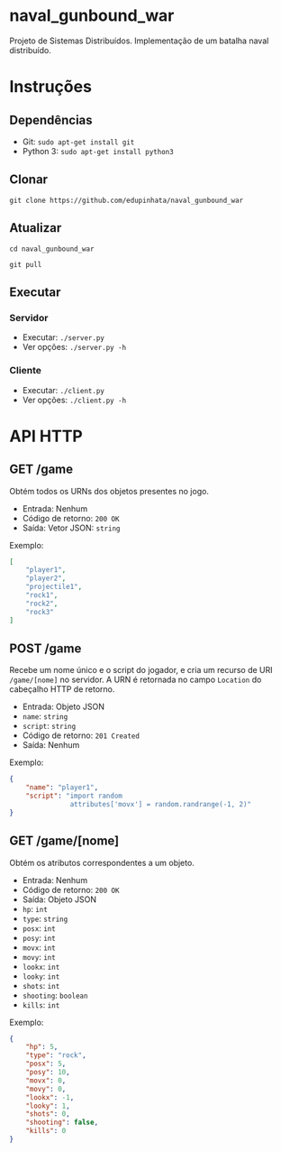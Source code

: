# naval_gunbound_war

Projeto de Sistemas Distribuídos. Implementação de um batalha naval distribuído.

# Instruções

## Dependências

* Git: `sudo apt-get install git`
* Python 3: `sudo apt-get install python3`

## Clonar

`git clone https://github.com/edupinhata/naval_gunbound_war`

## Atualizar

`cd naval_gunbound_war`

`git pull`

## Executar

### Servidor

* Executar: `./server.py`
* Ver opções: `./server.py -h`

### Cliente

* Executar: `./client.py`
* Ver opções: `./client.py -h`

# API HTTP

## GET /game

Obtém todos os URNs dos objetos presentes no jogo.

* Entrada: Nenhum
* Código de retorno: `200 OK`
* Saída: Vetor JSON: `string`

Exemplo:

```json
[
    "player1",
    "player2",
    "projectile1",
    "rock1",
    "rock2",
    "rock3"
]
```

## POST /game

Recebe um nome único e o script do jogador, e cria um recurso de URI
`/game/[nome]` no servidor. A URN é retornada no campo `Location`
do cabeçalho HTTP de retorno.

* Entrada: Objeto JSON
 * `name`: `string`
 * `script`: `string`
* Código de retorno: `201 Created`
* Saída: Nenhum

Exemplo:

```json
{
    "name": "player1",
    "script": "import random
               attributes['movx'] = random.randrange(-1, 2)"
}
```

## GET /game/[nome]

Obtém os atributos correspondentes a um objeto.

* Entrada: Nenhum
* Código de retorno: `200 OK`
* Saída: Objeto JSON
 * `hp`: `int`
 * `type`: `string`
 * `posx`: `int`
 * `posy`: `int`
 * `movx`: `int`
 * `movy`: `int`
 * `lookx`: `int`
 * `looky`: `int`
 * `shots`: `int`
 * `shooting`: `boolean`
 * `kills`: `int`

Exemplo:

```json
{
    "hp": 5,
    "type": "rock",
    "posx": 5,
    "posy": 10,
    "movx": 0,
    "movy": 0,
    "lookx": -1,
    "looky": 1,
    "shots": 0,
    "shooting": false,
    "kills": 0
}
```
